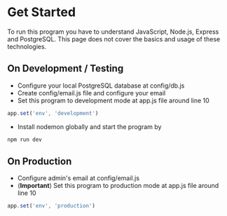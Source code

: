 # Get Started

To run this program you have to understand JavaScript, Node.js, Express and PostgreSQL. 
This page does not cover the basics and usage of these technologies.

## On Development / Testing

- Configure your local PostgreSQL database at config/db.js
- Create config/email.js file and configure your email
- Set this program to development mode at app.js file around line 10
```js
app.set('env', 'development')
```
- Install nodemon globally and start the program by
```bash
npm run dev
```

## On Production

- Configure admin's email at config/email.js
- (**Important**) Set this program to production mode at app.js file around line 10
```js
app.set('env', 'production')
```

